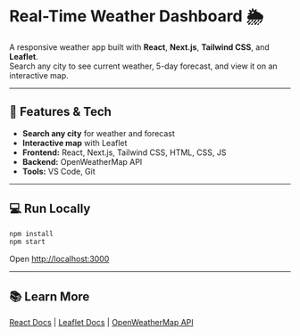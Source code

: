 
# Real-Time Weather Dashboard 🌦️

A responsive weather app built with **React**, **Next.js**, **Tailwind CSS**, and **Leaflet**.  
Search any city to see current weather, 5-day forecast, and view it on an interactive map.

---

## 🚀 Features & Tech
- **Search any city** for weather and forecast  
- **Interactive map** with Leaflet  
- **Frontend:** React, Next.js, Tailwind CSS, HTML, CSS, JS  
- **Backend:** OpenWeatherMap API  
- **Tools:** VS Code, Git  

---

## 💻 Run Locally
```bash
npm install
npm start
````

Open [http://localhost:3000](http://localhost:3000)

---

## 📚 Learn More

[React Docs](https://reactjs.org/) | [Leaflet Docs](https://leafletjs.com/) | [OpenWeatherMap API](https://openweathermap.org/api)

